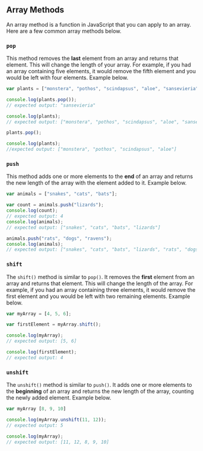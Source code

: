## Array Methods

An array method is a function in JavaScript that you can apply to an array. Here are a few common array methods below.

### `pop`

This method removes the **last** element from an array and returns that element. This will change the length of your array. For example, if you had an array containing five elements, it would remove the fifth element and you would be left with four elements. Example below.

```JavaScript
var plants = ["monstera", "pothos", "scindapsus", "aloe", "sansevieria"];

console.log(plants.pop());
// expected output: "sansevieria"

console.log(plants);
// expected output: ["monstera", "pothos", "scindapsus", "aloe", "sansevieria"]

plants.pop();

console.log(plants);
//expected output: ["monstera", "pothos", "scindapsus", "aloe"]
```

### `push`

This method adds one or more elements to the **end** of an array and returns the new length of the array with the element added to it. Example below.

```JavaScript
var animals = ["snakes", "cats", "bats"];

var count = animals.push("lizards");
console.log(count);
// expected output: 4
console.log(animals);
// expected output: ["snakes", "cats", "bats", "lizards"]

animals.push("rats", "dogs", "ravens");
console.log(animals);
// expected output: ["snakes", "cats", "bats", "lizards", "rats", "dogs", "ravens"]]
```

### `shift`

The `shift()` method is similar to `pop()`. It removes the **first** element from an array and returns that element. This will change the length of the array. For example, if you had an array containing three elements, it would remove the first element and you would be left with two remaining elements. Example below.

```JavaScript
var myArray = [4, 5, 6];

var firstElement = myArray.shift();

console.log(myArray);
// expected output: [5, 6]

console.log(firstElement);
// expected output: 4
```

### `unshift`

The `unshift()` method is similar to `push()`. It adds one or more elements to the **beginning** of an array and returns the new length of the array, counting the newly added element. Example below.

```JavaScript
var myArray [8, 9, 10]

console.log(myArray.unshift(11, 12));
// expected output: 5

console.log(myArray);
// expected output: [11, 12, 8, 9, 10]
```
